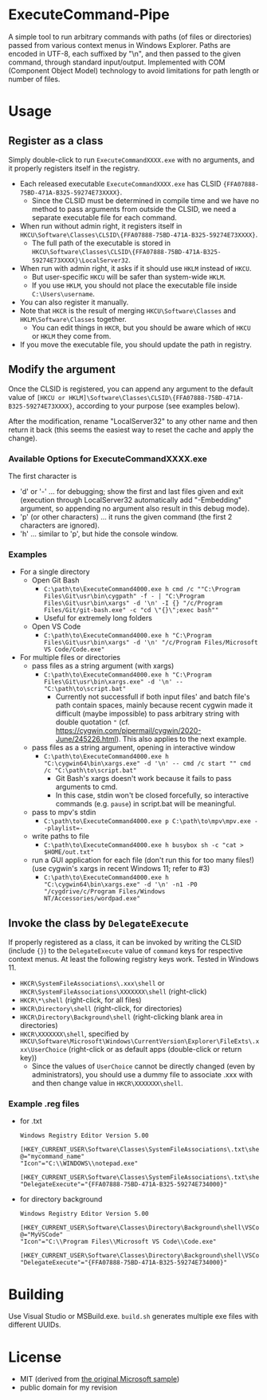 # ExecuteCommand-Pipe
A simple tool to run arbitrary commands with paths (of files or directories) passed from various context menus in Windows Explorer. Paths are encoded in UTF-8, each suffixed by "\n", and then passed to the given command, through standard input/output.
Implemented with COM (Component Object Model) technology to avoid limitations for path length or number of files.

# Usage

## Register as a class

Simply double-click to run `ExecuteCommandXXXX.exe` with no arguments, and it properly registers itself in the registry.
- Each released executable `ExecuteCommandXXXX.exe` has CLSID `{FFA07888-75BD-471A-B325-59274E73XXXX}`.
  - Since the CLSID must be determined in compile time and we have no method to pass arguments from outside the CLSID, we need a separate executable file for each command. 
- When run without admin right, it registers itself in `HKCU\Software\Classes\CLSID\{FFA07888-75BD-471A-B325-59274E73XXXX}`.
  - The full path of the executable is stored in `HKCU\Software\Classes\CLSID\{FFA07888-75BD-471A-B325-59274E73XXXX}\LocalServer32`.
- When run with admin right, it asks if it should use `HKLM` instead of `HKCU`.
  - But user-specific `HKCU` will be safer than system-wide `HKLM`.
  - If you use `HKLM`, you should not place the executable file inside `C:\Users\username`.
- You can also register it manually.
- Note that `HKCR` is the result of merging `HKCU\Software\Classes` and `HKLM\Software\Classes` together.
  - You can edit things in `HKCR`, but you should be aware which of `HKCU` or `HKLM` they come from.
- If you move the executable file, you should update the path in registry.
## Modify the argument
Once the CLSID is registered, you can append any argument to the default value of `[HKCU or HKLM]\Software\Classes\CLSID\{FFA07888-75BD-471A-B325-59274E73XXXX}`, according to your purpose (see examples below).

After the modification, rename "LocalServer32" to any other name and then return it back (this seems the easiest way to reset the cache and apply the change).
### Available Options for ExecuteCommandXXXX.exe
The first character is
- 'd' or '-' ... for debugging; show the first and last files given and exit (execution through LocalServer32 automatically add "-Embedding" argument, so appending no argument also result in this debug mode).
- 'p' (or other characters) ... it runs the given command (the first 2 characters are ignored).
- 'h' ... similar to 'p', but hide the console window.
### Examples
- For a single directory
  - Open Git Bash
    - `C:\path\to\ExecuteCommand4000.exe h cmd /c ""C:\Program Files\Git\usr\bin\cygpath" -f - | "C:\Program Files\Git\usr\bin\xargs" -d '\n' -I {} "/c/Program Files/Git/git-bash.exe" -c "cd \"{}\";exec bash""`
    - Useful for extremely long folders
  - Open VS Code
    - `C:\path\to\ExecuteCommand4000.exe h "C:\Program Files\Git\usr\bin\xargs" -d '\n' "/c/Program Files/Microsoft VS Code/Code.exe"`
- For multiple files or directories
  - pass files as a string argument (with xargs)
    - `C:\path\to\ExecuteCommand4000.exe h "C:\Program Files\Git\usr\bin\xargs.exe" -d '\n' -- "C:\path\to\script.bat"`
      - Currently not successfull if both input files' and batch file's path contain spaces, mainly because recent cygwin made it difficult (maybe impossible) to pass arbitrary string with double quotation `"` (cf. https://cygwin.com/pipermail/cygwin/2020-June/245226.html).  This also applies to the next example.
  - pass files as a string argument, opening in interactive window
    - `C:\path\to\ExecuteCommand4000.exe h "C:\cygwin64\bin\xargs.exe" -d '\n' -- cmd /c start "" cmd /c "C:\path\to\script.bat"`
      - Git Bash's xargs doesn't work because it fails to pass arguments to cmd.
      - In this case, stdin won't be closed forcefully, so interactive commands (e.g. `pause`) in script.bat will be meaningful.
  - pass to mpv's stdin
    - `C:\path\to\ExecuteCommand4000.exe p C:\path\to\mpv\mpv.exe --playlist=-`
  - write paths to file
    - `C:\path\to\ExecuteCommand4000.exe h busybox sh -c "cat > $HOME/out.txt"`
  - run a GUI application for each file (don't run this for too many files!) (use cygwin's xargs in recent Windows 11; refer to #3)
    - `C:\path\to\ExecuteCommand4000.exe h "C:\cygwin64\bin\xargs.exe" -d '\n' -n1 -P0 "/cygdrive/c/Program Files/Windows NT/Accessories/wordpad.exe"`
## Invoke the class by `DelegateExecute`
If properly registered as a class, it can be invoked by writing the CLSID (include `{}`) to the `DelegateExecute` value of `command` keys for respective context menus.
At least the following registry keys work. Tested in Windows 11.
- `HKCR\SystemFileAssociations\.xxx\shell` or `HKCR\SystemFileAssociations\XXXXXXX\shell` (right-click)
- `HKCR\*\shell` (right-click, for all files)
- `HKCR\Directory\shell` (right-click, for directories)
- `HKCR\Directory\Background\shell` (right-clicking blank area in directories)
- `HKCR\XXXXXXX\shell`, specified by `HKCU\Software\Microsoft\Windows\CurrentVersion\Explorer\FileExts\.xxx\UserChoice` (right-click or as default apps (double-click or return key))
  - Since the values of `UserChoice` cannot be directly changed (even by administrators), you should use a dummy file to associate .xxx with and then change value in `HKCR\XXXXXXX\shell`. 
### Example .reg files

- for .txt
  ```
  Windows Registry Editor Version 5.00

  [HKEY_CURRENT_USER\Software\Classes\SystemFileAssociations\.txt\shell\mycommand]
  @="mycommand_name"
  "Icon"="C:\\WINDOWS\\notepad.exe"

  [HKEY_CURRENT_USER\Software\Classes\SystemFileAssociations\.txt\shell\mycommand\command]
  "DelegateExecute"="{FFA07888-75BD-471A-B325-59274E734000}"

  ```
- for directory background
  ```
  Windows Registry Editor Version 5.00

  [HKEY_CURRENT_USER\Software\Classes\Directory\Background\shell\VSCode]
  @="MyVSCode"
  "Icon"="C:\\Program Files\\Microsoft VS Code\\Code.exe"

  [HKEY_CURRENT_USER\Software\Classes\Directory\Background\shell\VSCode\command]
  "DelegateExecute"="{FFA07888-75BD-471A-B325-59274E734000}"

  ```
# Building
Use Visual Studio or MSBuild.exe. `build.sh` generates multiple exe files with different UUIDs.
# License
- MIT (derived from [the original Microsoft sample](https://github.com/microsoft/Windows-classic-samples/tree/main/Samples/Win7Samples/winui/shell/appshellintegration/ExecuteCommandVerb))
- public domain for my revision
